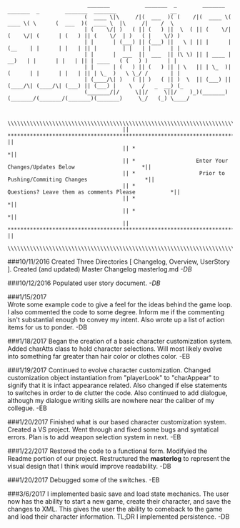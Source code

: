                              _______           _______  _        _______  _______  _        _______  _______                 __   
                            (  ____ \|\     /|(  ___  )( (    /|(  ____ \(  ____ \( \      (  ___  )(  ____ \  |\     /|    /  \  
                            | (    \/| )   ( || (   ) ||  \  ( || (    \/| (    \/| (      | (   ) || (    \/  | )   ( |    \/) )
                            | |      | (___) || (___) ||   \ | || |      | (__    | |      | |   | || |        | |   | |      | |
                            | |      |  ___  ||  ___  || (\ \) || | ____ |  __)   | |      | |   | || | ____   ( (   ) )      | |
                            | |      | (   ) || (   ) || | \   || | \_  )| (      | |      | |   | || | \_  )   \ \_/ /       | |
                            | (____/\| )   ( || )   ( || )  \  || (___) || (____/\| (____/\| (___) || (___) |    \   /   _  __) (_
                            (_______/|/     \||/     \||/    )_)(_______)(_______/(_______/(_______)(_______)     \_/   (_) \____/


                                        \\\\\\\\\\\\\\\\\\\\\\\\\\\\\\\\\\\\\\\\\\\\\\\\\\\\\\\\\\\\\\\\\\\\\\\\\\\\\\\
                                        || ************************************************************************* ||
                                        || *                                                                        *||
                                        || *                   Enter Your Changes/Updates Below                     *||
                                        || *                    Prior to Pushing/Commiting Changes                  *||
                                        || *                     Questions? Leave them as comments Please           *||
                                        || *                                                                        *||
                                        || *                                                                        *||
                                        || ************************************************************************* ||
                                        \\\\\\\\\\\\\\\\\\\\\\\\\\\\\\\\\\\\\\\\\\\\\\\\\\\\\\\\\\\\\\\\\\\\\\\\\\\\\\\


###10/11/2016
 Created Three Directories [ Changelog, Overview, UserStory ]. Created (and updated) Master Changelog masterlog.md _-DB_

###10/12/2016
 Populated user story document. _-DB_

###1/15/2017  
 Wrote some example code to give a feel for the ideas behind the game loop. I also commented the code to some degree.
Inform me if the commenting isn't substantial enough to convey my intent. Also wrote up a list of action items for us to ponder. -DB

###1/18/2017
  Began the creation of a basic character customization system. Added charAtts class to hold character selections.
Will most likely evolve into something far greater than hair color or clothes color. -EB

###1/19/2017
  Continued to evolve character customization. Changed customization object instantiation from "playerLook" to "charAppear" to signify
 that it is infact appearance related. Also changed if else statements to switches in order to de clutter the code.
 Also continued to add dialogue, although my dialogue writing skills are nowhere near the caliber of my collegue. -EB

###1/20/2017
  Finished what is our based character customization system. Created a VS project.
Went through and fixed some bugs and syntatical errors. Plan is to add weapon selection system in next. -EB

###1/22/2017
  Restored the code to a functional form. Modifyied the Readme portion of our project. Restructured the **masterlog** to
 represent the visual design that I think would improve readability. -DB
 
 ###1/20/2017
 Debugged some of the switches. -EB

 ###3/6/2017
  I implemented basic save and load state mechanics. The user now has the ability to start a new game, create their character, and save the changes to XML.
 This gives the user the ability to comeback to the game and load their character information. TL;DR I implemented persistence. -DB		
